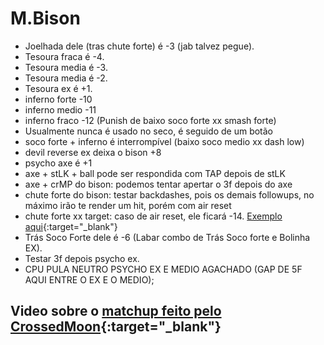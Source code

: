 # M.Bison
- Joelhada dele (tras chute forte) é -3 (jab talvez pegue).
- Tesoura fraca é -4.
- Tesoura media é -3.
- Tesoura media é -2.
- Tesoura ex é +1.
- inferno forte -10
- inferno medio -11
- inferno fraco -12
(Punish de baixo soco forte xx smash forte)
- Usualmente nunca é usado no seco, é seguido de um botão
- soco forte + inferno é interrompível
(baixo soco medio xx dash low)
- devil reverse ex deixa o bison +8
- psycho axe é +1
- axe + stLK + ball pode ser respondida com TAP depois de stLK
- axe + crMP do bison: podemos tentar apertar o 3f depois do axe
- chute forte do bison: testar backdashes, pois os demais followups, no máximo irão te render um hit, porém com air reset
- chute forte xx target: caso de air reset, ele ficará -14. [Exemplo aqui](
https://youtu.be/ll93PCXBlCs?list=PLTtsO8KjCA1uIyIsUvbocAFE7O2F-cfN_&t=624){:target="_blank"}
- Trás Soco Forte dele é -6 (Labar combo de Trás Soco forte e  Bolinha EX).
- Testar 3f depois psycho ex.
- CPU PULA NEUTRO PSYCHO EX E MEDIO AGACHADO (GAP DE 5F AQUI ENTRE O EX E O MEDIO);

## Video sobre o [matchup feito pelo CrossedMoon](https://youtu.be/ll93PCXBlCs?list=PLTtsO8KjCA1uIyIsUvbocAFE7O2F-cfN_){:target="_blank"}